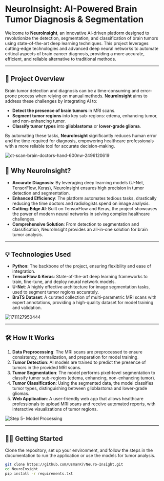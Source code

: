 # NeuroInsight: AI-Powered Brain Tumor Diagnosis & Segmentation

Welcome to **NeuroInsight**, an innovative AI-driven platform designed to revolutionize the detection, segmentation, and classification of brain tumors using state-of-the-art deep learning techniques. This project leverages cutting-edge technologies and advanced deep neural networks to automate critical aspects of brain cancer diagnosis, providing a more accurate, efficient, and reliable alternative to traditional methods.

---

## 🚀 **Project Overview**
Brain tumor detection and diagnosis can be a time-consuming and error-prone process when relying on manual methods. **NeuroInsight** aims to address these challenges by integrating AI to:
- **Detect the presence of brain tumors** in MRI scans.
- **Segment tumor regions** into key sub-regions: edema, enhancing tumor, and non-enhancing tumor.
- **Classify tumor types** into **glioblastoma** or **lower-grade glioma**.

By automating these tasks, **NeuroInsight** significantly reduces human error and the time required for diagnosis, empowering healthcare professionals with a more reliable tool for accurate decision-making.

![ct-scan-brain-doctors-hand-600nw-2496120619](https://github.com/user-attachments/assets/1fa7b52c-7914-40ed-9dc4-6070b55eea59)

## 🧠 **Why NeuroInsight?**
- **Accurate Diagnosis**: By leveraging deep learning models (U-Net, TensorFlow, Keras), NeuroInsight ensures high precision in tumor detection and segmentation.
- **Enhanced Efficiency**: The platform automates tedious tasks, drastically reducing the time doctors and radiologists spend on image analysis.
- **Cutting-Edge AI**: Built on TensorFlow and Keras, the project showcases the power of modern neural networks in solving complex healthcare challenges.
- **Comprehensive Solution**: From detection to segmentation and classification, NeuroInsight provides an all-in-one solution for brain tumor analysis.

---

## 💡 **Technologies Used**
- **Python**: The backbone of the project, ensuring flexibility and ease of integration.
- **TensorFlow & Keras**: State-of-the-art deep learning frameworks to train, fine-tune, and deploy neural network models.
- **U-Net**: A highly effective architecture for image segmentation tasks, used to segment tumor regions accurately.
- **BraTS Dataset**: A curated collection of multi-parametric MRI scans with expert annotations, providing a high-quality dataset for model training and validation.

![1711127950444](https://github.com/user-attachments/assets/5474390e-f6ee-454c-9017-5bd34e4ef453)

---

## 🛠️ **How It Works**
1. **Data Preprocessing**: The MRI scans are preprocessed to ensure consistency, normalization, and preparation for model training.
2. **Tumor Detection**: AI models are trained to predict the presence of tumors in the provided MRI scans.
3. **Tumor Segmentation**: The model performs pixel-level segmentation to classify tumor sub-regions (edema, enhancing, non-enhancing tumor).
4. **Tumor Classification**: Using the segmented data, the model classifies tumor types, distinguishing between glioblastoma and lower-grade gliomas.
5. **Web Application**: A user-friendly web app that allows healthcare professionals to upload MRI scans and receive automated reports, with interactive visualizations of tumor regions.

![Step 5- Model Processing](https://github.com/user-attachments/assets/853e3e55-980f-4841-b803-a71faf467e3f)

---

## 👨‍💻 **Getting Started**
Clone the repository, set up your environment, and follow the steps in the documentation to run the application or use the models for tumor analysis.

```bash
git clone https://github.com/UsmanK7/Neuro-Insight.git
cd NeuroInsight
pip install -r requirements.txt
